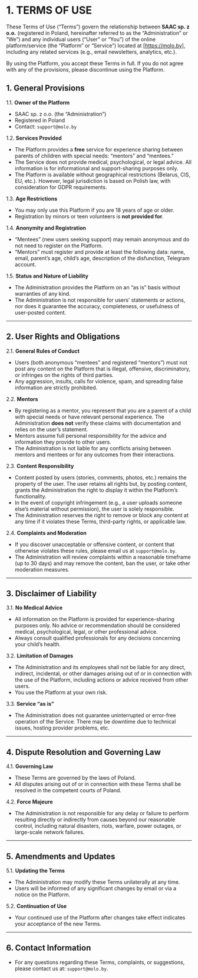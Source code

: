 # 1. TERMS OF USE

These Terms of Use (“Terms”) govern the relationship between **SAAC sp. z o.o.** (registered in Poland, hereinafter referred to as the “Administration” or “We”) and any individual users (“User” or “You”) of the online platform/service (the “Platform” or “Service”) located at [https://molo.by], including any related services (e.g., email newsletters, analytics, etc.).

By using the Platform, you accept these Terms in full. If you do not agree with any of the provisions, please discontinue using the Platform.

## 1. General Provisions

1.1. **Owner of the Platform**  
- SAAC sp. z o.o. (the “Administration”)  
- Registered in Poland  
- Contact: `support@molo.by`

1.2. **Services Provided**  
- The Platform provides a **free** service for experience sharing between parents of children with special needs: “mentors” and “mentees.”  
- The Service does not provide medical, psychological, or legal advice. All information is for informational and support-sharing purposes only.  
- The Platform is available without geographical restrictions (Belarus, CIS, EU, etc.). However, legal jurisdiction is based on Polish law, with consideration for GDPR requirements.

1.3. **Age Restrictions**  
- You may only use this Platform if you are 18 years of age or older.  
- Registration by minors or teen volunteers is **not provided for**.

1.4. **Anonymity and Registration**  
- “Mentees” (new users seeking support) may remain anonymous and do not need to register on the Platform.  
- “Mentors” must register and provide at least the following data: name, email, parent’s age, child’s age, description of the disfunction, Telegram account.

1.5. **Status and Nature of Liability**  
- The Administration provides the Platform on an “as is” basis without warranties of any kind.  
- The Administration is not responsible for users’ statements or actions, nor does it guarantee the accuracy, completeness, or usefulness of user-posted content.

---

## 2. User Rights and Obligations

2.1. **General Rules of Conduct**  
- Users (both anonymous “mentees” and registered “mentors”) must not post any content on the Platform that is illegal, offensive, discriminatory, or infringes on the rights of third parties.  
- Any aggression, insults, calls for violence, spam, and spreading false information are strictly prohibited.

2.2. **Mentors**  
- By registering as a mentor, you represent that you are a parent of a child with special needs or have relevant personal experience. The Administration **does not** verify these claims with documentation and relies on the user’s statement.  
- Mentors assume full personal responsibility for the advice and information they provide to other users.  
- The Administration is not liable for any conflicts arising between mentors and mentees or for any outcomes from their interactions.

2.3. **Content Responsibility**  
- Content posted by users (stories, comments, photos, etc.) remains the property of the user. The user retains all rights but, by posting content, grants the Administration the right to display it within the Platform’s functionality.  
- In the event of copyright infringement (e.g., a user uploads someone else’s material without permission), the user is solely responsible.  
- The Administration reserves the right to remove or block any content at any time if it violates these Terms, third-party rights, or applicable law.

2.4. **Complaints and Moderation**  
- If you discover unacceptable or offensive content, or content that otherwise violates these rules, please email us at `support@molo.by`.  
- The Administration will review complaints within a reasonable timeframe (up to 30 days) and may remove the content, ban the user, or take other moderation measures.

---

## 3. Disclaimer of Liability

3.1. **No Medical Advice**  
- All information on the Platform is provided for experience-sharing purposes only. No advice or recommendation should be considered medical, psychological, legal, or other professional advice.  
- Always consult qualified professionals for any decisions concerning your child’s health.

3.2. **Limitation of Damages**  
- The Administration and its employees shall not be liable for any direct, indirect, incidental, or other damages arising out of or in connection with the use of the Platform, including actions or advice received from other users.  
- You use the Platform at your own risk.

3.3. **Service “as is”**  
- The Administration does not guarantee uninterrupted or error-free operation of the Service. There may be downtime due to technical issues, hosting provider problems, etc.

---

## 4. Dispute Resolution and Governing Law

4.1. **Governing Law**  
- These Terms are governed by the laws of Poland.  
- All disputes arising out of or in connection with these Terms shall be resolved in the competent courts of Poland.

4.2. **Force Majeure**  
- The Administration is not responsible for any delay or failure to perform resulting directly or indirectly from causes beyond our reasonable control, including natural disasters, riots, warfare, power outages, or large-scale network failures.

---

## 5. Amendments and Updates

5.1. **Updating the Terms**  
- The Administration may modify these Terms unilaterally at any time.  
- Users will be informed of any significant changes by email or via a notice on the Platform.

5.2. **Continuation of Use**  
- Your continued use of the Platform after changes take effect indicates your acceptance of the new Terms.

---

## 6. Contact Information

- For any questions regarding these Terms, complaints, or suggestions, please contact us at: `support@molo.by`.
